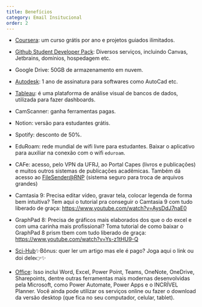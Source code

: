 ```yaml
---
title: Benefícios
category: Email Insitucional
order: 2
---
```


+ [Coursera](https://www.coursera.org/for-university-and-college-students): um curso grátis por ano e projetos guiados ilimitados.

+ [Github Student Developer Pack](https://education.github.com/pack): Diversos serviços, incluindo Canvas, Jetbrains, domínios, hospedagem etc.

+ Google Drive: 50GB de armazenamento em nuvem.

+ [Autodesk](https://www.autodesk.com.br/education/edu-software/overview): 1 ano de assinatura para softwares como AutoCad etc.

+ [Tableau](https://www.tableau.com/pt-br/academic/students): é uma plataforma de análise visual de bancos de dados, utilizada para fazer dashboards.

+ CamScanner: ganha ferramentas pagas.

+ Notion: versão para estudantes grátis.

+ Spotify: desconto de 50%.

+ EduRoam: rede mundial de wifi livre para estudantes. Baixar o aplicativo para auxiliar na conexão com o wifi `eduroam`.

+ CAFe: acesso, pelo VPN da UFRJ, ao Portal Capes (livros e publicações) e muitos outros sistemas de publicações acadêmicas. Também dá acesso ao [FileSender@RNP](https://filesender.rnp.br/) (sistema seguro para troca de arquivos grandes)

+ Camtasia 9: Precisa editar vídeo, gravar tela, colocar legenda de forma bem intuitiva? Tem aqui o tutorial pra conseguir o Camtasia 9 com tudo liberado de graça: <https://www.youtube.com/watch?v=AysDdJ7naE0>

+ GraphPad 8: Precisa de gráficos mais elaborados dos que o do excel e com uma carinha mais profissional? Toma tutorial de como baixar o GraphPad 8 prism tbem com tudo liberado de graça: <https://www.youtube.com/watch?v=Ys-z1tHU9-Q>

+ [Sci-Hub](https://sci-hub.se/)✨Bônus: quer ler um artigo mas ele é pago? Joga aqui o link ou doi dele👉✨

+ [Office](https://www.microsoft.com/pt-br/education/products/office): Isso inclui Word, Excel, Power Point, Teams, OneNote, OneDrive, Sharepoints, dentre outras ferramentas mais modernas desenvolvidas pela Microsoft, como Power Automate, Power Apps e o INCRÍVEL Planner. Você ainda pode utilizar os serviços online ou fazer o download da versão desktop (que fica no seu computador, celular, tablet).
